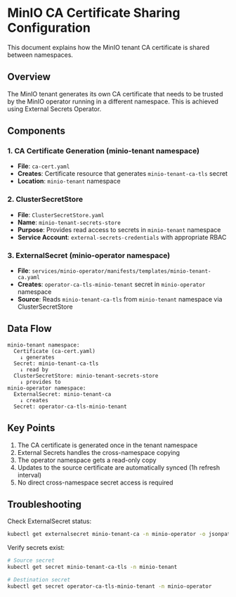 # MinIO CA Certificate Sharing Configuration

This document explains how the MinIO tenant CA certificate is shared between namespaces.

## Overview

The MinIO tenant generates its own CA certificate that needs to be trusted by the MinIO operator running in a different namespace. This is achieved using External Secrets Operator.

## Components

### 1. CA Certificate Generation (minio-tenant namespace)
- **File**: `ca-cert.yaml`
- **Creates**: Certificate resource that generates `minio-tenant-ca-tls` secret
- **Location**: `minio-tenant` namespace

### 2. ClusterSecretStore
- **File**: `ClusterSecretStore.yaml`
- **Name**: `minio-tenant-secrets-store`
- **Purpose**: Provides read access to secrets in `minio-tenant` namespace
- **Service Account**: `external-secrets-credentials` with appropriate RBAC

### 3. ExternalSecret (minio-operator namespace)
- **File**: `services/minio-operator/manifests/templates/minio-tenant-ca.yaml`
- **Creates**: `operator-ca-tls-minio-tenant` secret in `minio-operator` namespace
- **Source**: Reads `minio-tenant-ca-tls` from `minio-tenant` namespace via ClusterSecretStore

## Data Flow

```
minio-tenant namespace:
  Certificate (ca-cert.yaml)
    ↓ generates
  Secret: minio-tenant-ca-tls
    ↓ read by
  ClusterSecretStore: minio-tenant-secrets-store
    ↓ provides to
minio-operator namespace:
  ExternalSecret: minio-tenant-ca
    ↓ creates
  Secret: operator-ca-tls-minio-tenant
```

## Key Points

1. The CA certificate is generated once in the tenant namespace
2. External Secrets handles the cross-namespace copying
3. The operator namespace gets a read-only copy
4. Updates to the source certificate are automatically synced (1h refresh interval)
5. No direct cross-namespace secret access is required

## Troubleshooting

Check ExternalSecret status:
```bash
kubectl get externalsecret minio-tenant-ca -n minio-operator -o jsonpath='{.status.conditions[0]}'
```

Verify secrets exist:
```bash
# Source secret
kubectl get secret minio-tenant-ca-tls -n minio-tenant

# Destination secret
kubectl get secret operator-ca-tls-minio-tenant -n minio-operator
```